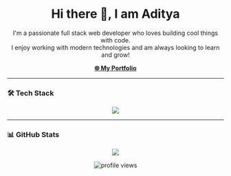 <h1 align="center">Hi there 👋, I am Aditya</h1>

<p align="center">
  I'm a passionate full stack web developer who loves building cool things with code. <br>
  I enjoy working with modern technologies and am always looking to learn and grow!
</p>

<p align="center">
  <a href="https://aditya-chaurasia.vercel.app/" target="_blank"><strong>🌐 My Portfolio</strong></a>
</p>

---

### 🛠️ Tech Stack

<p align="center">
  <a href="https://skillicons.dev">
    <img src="https://skillicons.dev/icons?i=appwrite,bootstrap,css,express,git,github,html,js,jquery,materialui,mongodb,mysql,nextjs,nodejs,postman,py,react,supabase,tailwind,figma&theme=light" />
  </a>
</p>

---

### 📊 GitHub Stats

<p align="center">
  <img src="https://github-readme-stats.vercel.app/api/top-langs/?username=Cat-The-Developer-2&theme=vue-dark&show_icons=true&hide_border=true&layout=compact" />
</p>

<!-- Optional: Add GitHub profile views counter -->
<p align="center">
  <img src="https://komarev.com/ghpvc/?username=Cat-The-Developer-2&label=Profile%20views&color=0e75b6&style=flat" alt="profile views" />
</p>
